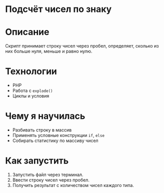 # Подсчёт чисел по знаку

# Описание
Скрипт принимает строку чисел через пробел, определяет, сколько из них больше нуля, меньше и равно нулю.

# Технологии
- PHP
- Работа с `explode()`
- Циклы и условия

# Чему я научилась
- Разбивать строку в массив
- Применять условные конструкции `if`, `else`
- Собирать статистику по массиву чисел

# Как запустить
1. Запустить файл через терминал.
2. Ввести строку чисел через пробел.
3. Получить результат с количеством чисел каждого типа.
